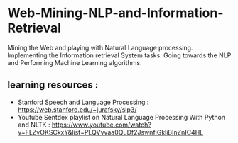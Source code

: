 # Web-Mining-NLP-and-Information-Retrieval
Mining the Web and playing with Natural Language processing. Implementing the Information retrieval System tasks. Going towards the NLP and Performing Machine Learning algorithms.

## learning resources : 
* Stanford Speech and Language Processing : https://web.stanford.edu/~jurafsky/slp3/
* Youtube Sentdex playlist on Natural Language Processing With Python and NLTK : https://www.youtube.com/watch?v=FLZvOKSCkxY&list=PLQVvvaa0QuDf2JswnfiGkliBInZnIC4HL


